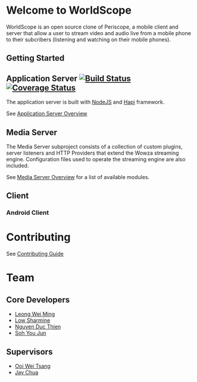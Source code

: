 # Welcome to WorldScope

WorldScope is an open source clone of Periscope, a mobile client and server
that allow a user to stream video and audio live from a mobile phone to their
subcribers (listening and watching on their mobile phones).

## Getting Started

## Application Server [![Build Status][travis-image]][travis-url] [![Coverage Status][coveralls-image]][coveralls-url]

The application server is built with [NodeJS](http://nodejs.org/) and
[Hapi](http://hapijs.com) framework.

See [Application Server Overview](app_server/README.md)

## Media Server

The Media Server subproject consists of a collection of custom plugins,
server listeners and HTTP Providers that extend the Wowza streaming engine.
Configuration files used to operate the streaming engine are also included.

See [Media Server Overview](media_server/README.md) for a list of available
modules.

## Client
### Android Client

# Contributing

See [Contributing Guide](CONTRIBUTING.md)

# Team

## Core Developers
* [Leong Wei Ming](https://github.com/kylelwm)
* [Low Sharmine](https://github.com/sharminelow)
* [Nguyen Duc Thien](https://github.com/ndt93)
* [Soh You Jun](https://github.com/yj-soh)

## Supervisors
* [Ooi Wei Tsang](https://github.com/weitsang)
* [Jay Chua](https://github.com/Jayinmn)

[travis-image]: https://travis-ci.org/nus-mtp/worldscope.svg?branch=master
[travis-url]: https://travis-ci.org/nus-mtp/worldscope

[coveralls-image]: https://coveralls.io/repos/nus-mtp/worldscope/badge.svg?branch=master&service=github
[coveralls-url]: https://coveralls.io/github/nus-mtp/worldscope?branch=master
